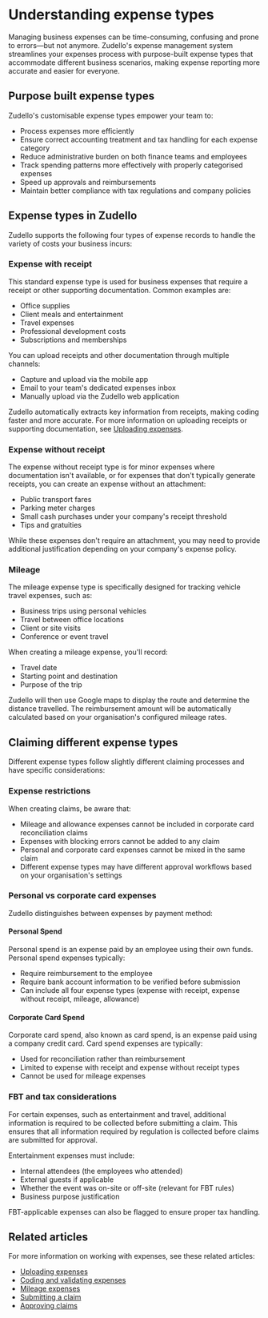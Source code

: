 # Understanding expense types

Managing business expenses can be time-consuming, confusing and prone to errors—but not anymore. Zudello's expense management system streamlines your expenses process with purpose-built expense types that accommodate different business scenarios, making expense reporting more accurate and easier for everyone.

## Purpose built expense types

Zudello's customisable expense types empower your team to:

- Process expenses more efficiently
- Ensure correct accounting treatment and tax handling for each expense category
- Reduce administrative burden on both finance teams and employees
- Track spending patterns more effectively with properly categorised expenses
- Speed up approvals and reimbursements
- Maintain better compliance with tax regulations and company policies

## Expense types in Zudello

Zudello supports the following four types of expense records to handle the variety of costs your business incurs:

### Expense with receipt

This standard expense type is used for business expenses that require a receipt or other supporting documentation. Common examples are:

- Office supplies
- Client meals and entertainment
- Travel expenses
- Professional development costs
- Subscriptions and memberships

You can upload receipts and other documentation through multiple channels:

- Capture and upload via the mobile app
- Email to your team's dedicated expenses inbox
- Manually upload via the Zudello web application

Zudello automatically extracts key information from receipts, making coding faster and more accurate. For more information on uploading receipts or supporting documentation, see [Uploading expenses](uploading-expenses.md).

### Expense without receipt

The expense without receipt type is for minor expenses where documentation isn't available, or for expenses that don't typically generate receipts, you can create an expense without an attachment:

- Public transport fares
- Parking meter charges
- Small cash purchases under your company's receipt threshold
- Tips and gratuities

While these expenses don't require an attachment, you may need to provide additional justification depending on your company's expense policy.

### Mileage

The mileage expense type is specifically designed for tracking vehicle travel expenses, such as:

- Business trips using personal vehicles
- Travel between office locations
- Client or site visits
- Conference or event travel

When creating a mileage expense, you'll record:

- Travel date
- Starting point and destination
- Purpose of the trip

Zudello will then use Google maps to display the route and determine the distance travelled. The reimbursement amount will be automatically calculated based on your organisation's configured mileage rates.

## Claiming different expense types

Different expense types follow slightly different claiming processes and have specific considerations:

### Expense restrictions

When creating claims, be aware that:

- Mileage and allowance expenses cannot be included in corporate card reconciliation claims
- Expenses with blocking errors cannot be added to any claim
- Personal and corporate card expenses cannot be mixed in the same claim
- Different expense types may have different approval workflows based on your organisation's settings

### Personal vs corporate card expenses

Zudello distinguishes between expenses by payment method:

#### Personal Spend 

Personal spend is an expense paid by an employee using their own funds. Personal spend expenses typically:

- Require reimbursement to the employee
- Require bank account information to be verified before submission
- Can include all four expense types (expense with receipt, expense without receipt, mileage, allowance)

#### Corporate Card Spend

Corporate card spend, also known as card spend, is an expense paid using a company credit card. Card spend expenses are typically:

- Used for reconciliation rather than reimbursement
- Limited to expense with receipt and expense without receipt types
- Cannot be used for mileage expenses

### FBT and tax considerations

For certain expenses, such as entertainment and travel, additional information is required to be collected before submitting a claim. This ensures that all information required by regulation is collected before claims are submitted for approval.

Entertainment expenses must include:

- Internal attendees (the employees who attended)
- External guests if applicable
- Whether the event was on-site or off-site (relevant for FBT rules)
- Business purpose justification

FBT-applicable expenses can also be flagged to ensure proper tax handling.

## Related articles

For more information on working with expenses, see these related articles:

- [Uploading expenses](uploading-expenses.md)
- [Coding and validating expenses](coding-and-validating-expenses.md)
- [Mileage expenses](mileage-expenses.md)
- [Submitting a claim](submitting-a-claim.md)
- [Approving claims](approving-claims.md)